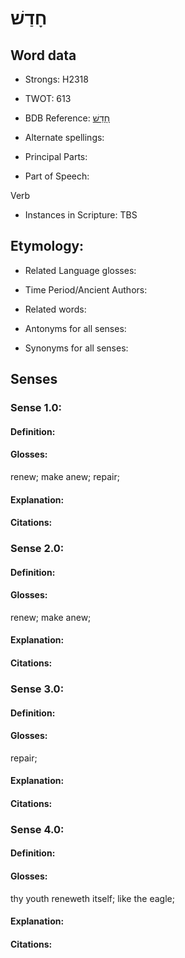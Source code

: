 # חָדַשׁ

<!-- Status: S2="NeedsEdits" -->
<!-- Lexica used for edits:   -->

## Word data

* Strongs: H2318

* TWOT: 613

* BDB Reference: [חָדַשׁ](rc://en/bdb/dict/h.aw.aa)

* Alternate spellings:

* Principal Parts:

* Part of Speech:

Verb

* Instances in Scripture: TBS

## Etymology:

* Related Language glosses:

* Time Period/Ancient Authors:

* Related words:

* Antonyms for all senses:

* Synonyms for all senses:

## Senses

### Sense 1.0:

#### Definition:

#### Glosses:

renew; make anew; repair; 

#### Explanation:

#### Citations:



### Sense 2.0:

#### Definition:

#### Glosses:

renew; make anew; 

#### Explanation:

#### Citations:



### Sense 3.0:

#### Definition:

#### Glosses:

repair; 

#### Explanation:

#### Citations:



### Sense 4.0:

#### Definition:

#### Glosses:

thy youth reneweth itself; like the eagle; 

#### Explanation:

#### Citations:



